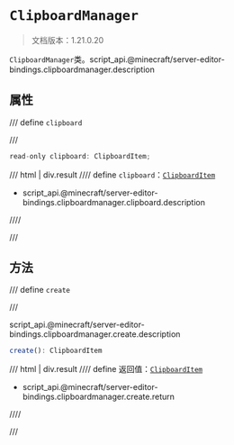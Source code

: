 # `ClipboardManager`

> 文档版本：1.21.0.20

`ClipboardManager`类。script_api.@minecraft/server-editor-bindings.clipboardmanager.description

## 属性

/// define
`clipboard`


///

```js
read-only clipboard: ClipboardItem;
```

/// html | div.result
//// define
`clipboard`：[`ClipboardItem`](./clipboarditem.md)

- script_api.@minecraft/server-editor-bindings.clipboardmanager.clipboard.description


////

///


## 方法

/// define
`create`


///

script_api.@minecraft/server-editor-bindings.clipboardmanager.create.description

```js
create(): ClipboardItem
```

/// html | div.result
//// define
返回值：[`ClipboardItem`](./clipboarditem.md)

- script_api.@minecraft/server-editor-bindings.clipboardmanager.create.return


////

///


